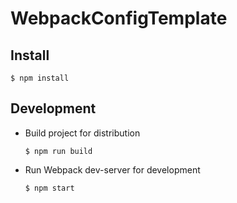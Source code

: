 # WebpackConfigTemplate

## Install
```
$ npm install
```

## Development
- Build project for distribution
  ```
  $ npm run build
  ```

- Run Webpack dev-server for development
  ```
  $ npm start
  ```
